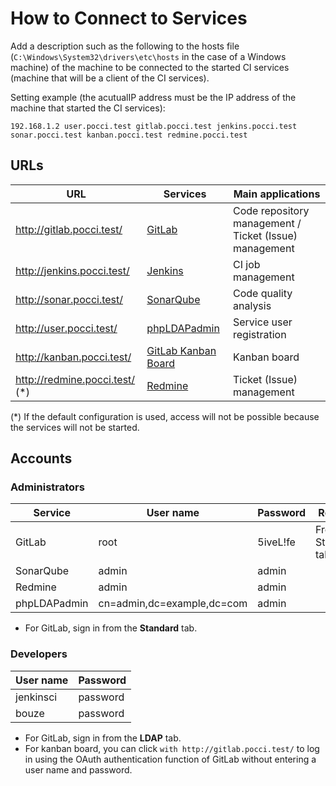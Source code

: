 How to Connect to Services
====================

Add a description such as the following to the hosts file
(`C:\Windows\System32\drivers\etc\hosts` in the case of a Windows machine) of the machine to be
connected to the started CI services (machine that will be a client of the CI services).

Setting example (the acutualIP address must be the IP address of the machine that started the CI services):

```
192.168.1.2 user.pocci.test gitlab.pocci.test jenkins.pocci.test sonar.pocci.test kanban.pocci.test redmine.pocci.test
```


URLs
---

URL                             | Services                                                | Main applications
------------------------------- | ------------------------------------------------------- | ---------------------------------------------
http://gitlab.pocci.test/       | [GitLab](https://gitlab.com/)                           | Code repository management / Ticket (Issue) management
http://jenkins.pocci.test/      | [Jenkins](https://jenkins-ci.org/)                      | CI job management
http://sonar.pocci.test/        | [SonarQube](http://www.sonarqube.org/)                  | Code quality analysis
http://user.pocci.test/         | [phpLDAPadmin](http://phpldapadmin.sourceforge.net/)    | Service user registration
http://kanban.pocci.test/       | [GitLab Kanban Board](http://kanban.leanlabs.io/)       | Kanban board
http://redmine.pocci.test/ (*)  | [Redmine](http://www.redmine.org/)                      | Ticket (Issue) management

(*) If the default configuration is used, access will not be possible because the services will not be started.


Accounts
----------

### Administrators
Service      | User name                  | Password    | Remark
------------ | -------------------------- | ----------- | ------------------
GitLab       | root                       | 5iveL!fe    | From Standard tab
SonarQube    | admin                      | admin       |
Redmine      | admin                      | admin       |
phpLDAPadmin | cn=admin,dc=example,dc=com | admin       |

*   For GitLab, sign in from the **Standard** tab.


### Developers
User name  | Password
---------- | --------
jenkinsci  | password
bouze      | password

*   For GitLab, sign in from the **LDAP** tab.
*   For kanban board, you can click `with http://gitlab.pocci.test/` to log in using the
    OAuth authentication function of GitLab without entering a user name and password.

